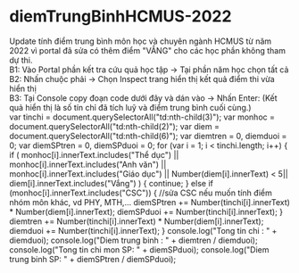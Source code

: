 # diemTrungBinhHCMUS-2022
Update tính điểm trung bình môn học và chuyên ngành HCMUS từ năm 2022 vì portal đã sửa có thêm điểm "VẮNG" cho các học phần không tham dự thi.<br>
B1: Vào Portal phần kết tra cứu quả học tập -> Tại phần năm học chọn tất cả <br>
B2: Nhấn chuộc phải -> Chọn Inspect trang hiển thị kết quả điểm thi vừa hiển thị <br>
B3: Tại Console copy đoạn code dưới đây và dán vào -> Nhấn Enter: (Kết quả hiển thị là số tín chỉ đã tích luỹ và điểm trung bình cuối cùng.) <br>
var tinchi = document.querySelectorAll("td:nth-child(3)");
var monhoc = document.querySelectorAll("td:nth-child(2)");
var diem = document.querySelectorAll("td:nth-child(6)");
var diemtren = 0,
diemduoi = 0;
var diemSPtren = 0,
diemSPduoi = 0;
for (var i = 1; i < tinchi.length; i++) {
if (
monhoc[i].innerText.includes("Thể dục") ||
monhoc[i].innerText.includes("Anh văn") ||
monhoc[i].innerText.includes("Giáo dục") ||
Number(diem[i].innerText) < 5|| diem[i].innerText.includes("Vắng")
) {
continue;
} else if (monhoc[i].innerText.includes("CSC")) {
//sửa CSC nếu muốn tính điểm nhóm môn khác, vd PHY, MTH,...
diemSPtren += Number(tinchi[i].innerText) * Number(diem[i].innerText);
diemSPduoi += Number(tinchi[i].innerText);
}
diemtren += Number(tinchi[i].innerText) * Number(diem[i].innerText);
diemduoi += Number(tinchi[i].innerText);
}
console.log("Tong tin chi : " + diemduoi);
console.log("Diem trung binh : " + diemtren / diemduoi);
console.log("Tong tin chi mon SP: " + diemSPduoi);
console.log("Diem trung binh SP: " + diemSPtren / diemSPduoi);
